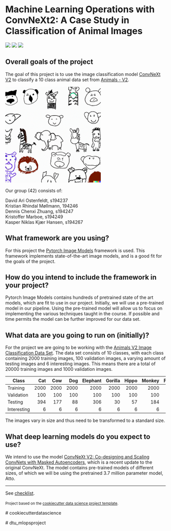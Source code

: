 Machine Learning Operations with ConvNeXt2: A Case Study in Classification of Animal Images
==============================
[<img src="https://img.shields.io/badge/PyTorch-%23EE4C2C.svg?style=for-the-badge&logo=PyTorch&logoColor=white">](https://www.youtube.com/watch?v=dQw4w9WgXcQ?autoplay=1)
[<img src="https://img.shields.io/badge/docker-%230db7ed.svg?style=for-the-badge&logo=docker&logoColor=white">](http://vafler.dk/)
[<img src="https://img.shields.io/badge/GoogleCloud-%234285F4.svg?style=for-the-badge&logo=google-cloud&logoColor=white">](https://i.redd.it/hyyapbqpp3v91.jpg)

## Overall goals of the project
The goal of this project is to use the image classification model [ConvNeXt V2](https://arxiv.org/abs/2301.00808) to classify a 10 class animal data set from [Animals - V2](https://www.kaggle.com/datasets/utkarshsaxenadn/animal-image-classification-dataset).

<img src="pictures/animals_drawing.png" alt="drawing" width="300"/>

Our group (42) consists of:

David Ari Ostenfeldt, s194237\
Kristian Rhindal Møllmann, 194246\
Dennis Chenxi Zhuang, s194247\
Kristoffer Marboe, s194249\
Kasper Niklas Kjær Hansen, s194267

## What framework are you using?
For this project the [Pytorch Image Models](https://github.com/rwightman/pytorch-image-models) framework is used. This framework implements state-of-the-art image models, and is a good fit for the goals of the project. 

## How do you intend to include the framework in your project?
Pytorch Image Models contains hundreds of pretrained state of the art models, which are fit to use in our project. Initially, we will use a pre-trained model in our pipeline. Using the pre-trained model will allow us to focus on implementing the various techniques taught in the course. If possible and time permits the model can be further improved for our data set.

## What data are you going to run on (initially)?
For the project we are going to be working with the [Animals V2 Image Classification Data Set](https://www.kaggle.com/datasets/utkarshsaxenadn/animal-image-classification-dataset). The data set consists of 10 classes, with each class containing 2000 training images, 100 validation images, a varying amount of testing images and 6 interesting images. This means there are a total of 20000 training images and 1000 validation images. 

| Class       |  Cat |  Cow |  Dog | Elephant | Gorilla | Hippo | Monkey | Panda | Tiger | Zebra |
|-------------|-----:|-----:|-----:|---------:|--------:|------:|-------:|------:|------:|------:|
| Training    | 2000 | 2000 | 2000 |     2000 |    2000 |  2000 |   2000 |  2000 |  2000 |  2000 |
| Validation  |  100 |  100 |  100 |      100 |     100 |   100 |    100 |   100 |   100 |   100 |
| Testing     |  394 |  177 |   88 |      306 |      30 |    57 |    184 |   237 |   164 |   270 |
| Interesting |    6 |    6 |    6 |        6 |       6 |     6 |      6 |     6 |     6 |     6 |

The images vary in size and thus need to be transformed to a standard size.

## What deep learning models do you expect to use?
We intend to use the model [ConvNeXt V2: Co-designing and Scaling ConvNets with Masked Autoencoders](https://arxiv.org/abs/2301.00808), which is a recent update to the original ConvNeXt. The model contains pre-trained models of different sizes, of which we will be using the pretrained 3.7 million parameter model, Atto.

--------
See [checklist](checklist.md).


<p><small>Project based on the <a target="_blank" href="https://drivendata.github.io/cookiecutter-data-science/">cookiecutter data science project template</a>. </small></p>
# cookiecutterdatascience </p>
# dtu_mlopsproject
